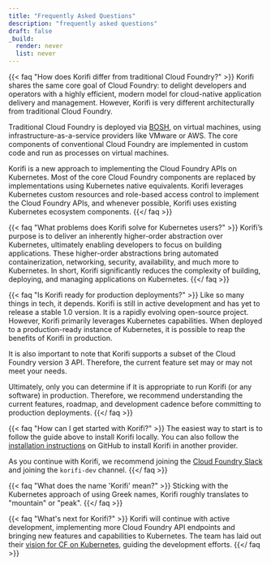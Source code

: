 ```yaml
---
title: "Frequently Asked Questions"
description: "frequently asked questions"
draft: false
_build:
  render: never
  list: never
---
```



{{< faq "How does Korifi differ from traditional Cloud Foundry?" >}}
Korifi shares the same core goal of Cloud Foundry: to delight developers and operators with a highly efficient, modern model for cloud-native application delivery and management. However, Korifi is very different architecturally from traditional Cloud Foundry. 

Traditional Cloud Foundry is deployed via [BOSH](https://bosh.io), on virtual machines, using infrastructure-as-a-service providers like VMware or AWS. The core components of conventional Cloud Foundry are implemented in custom code and run as processes on virtual machines.

Korifi is a new approach to implementing the Cloud Foundry APIs on Kubernetes. Most of the core Cloud Foundry components are replaced by implementations using Kubernetes native equivalents. Korifi leverages Kubernetes custom resources and role-based access control to implement the Cloud Foundry APIs, and whenever possible, Korifi uses existing Kubernetes ecosystem components.
{{</ faq >}}

{{< faq "What problems does Korifi solve for Kubernetes users?" >}}
Korifi’s purpose is to deliver an inherently higher-order abstraction over Kubernetes, ultimately enabling developers to focus on building applications. These higher-order abstractions bring automated containerization, networking, security, availability, and much more to Kubernetes. In short, Korifi significantly reduces the complexity of building, deploying, and managing applications on Kubernetes.
{{</ faq >}}

{{< faq "Is Korifi ready for production deployments?" >}}
Like so many things in tech, it depends. Korifi is still in active development and has yet to release a stable 1.0 version. It is a rapidly evolving open-source project. However, Korifi primarily leverages Kubernetes capabilities. When deployed to a production-ready instance of Kubernetes, it is possible to reap the benefits of Korifi in production. 

It is also important to note that Korifi supports a subset of the Cloud Foundry version 3 API. Therefore, the current feature set may or may not meet your needs. 

Ultimately, only you can determine if it is appropriate to run Korifi (or any software) in production. Therefore, we recommend understanding the current features, roadmap, and development cadence before committing to production deployments. 
{{</ faq >}}

{{< faq "How can I get started with Korifi?" >}}
The easiest way to start is to follow the guide above to install Korifi locally. You can also follow the [installation instructions](https://github.com/cloudfoundry/korifi/blob/main/INSTALL.md) on GitHub to install Korifi in another provider. 

As you continue with Korifi, we recommend joining the [Cloud Foundry Slack](https://slack.cloudfoundry.org) and joining the `korifi-dev` channel.
{{</ faq >}}

{{< faq "What does the name 'Korifi' mean?" >}}
Sticking with the Kubernetes approach of using Greek names, Korifi roughly translates to "mountain" or "peak".
{{</ faq >}}

{{< faq "What's next for Korifi?" >}}
Korifi will continue with active development, implementing more Cloud Foundry API endpoints and bringing new features and capabilities to Kubernetes. The team has laid out their [vision for CF on Kubernetes](https://docs.google.com/document/d/1rG814raI5UfGUsF_Ycrr8hKQMo1RH9TRMxuvkgHSdLg/edit), guiding the development efforts.
{{</ faq >}}
